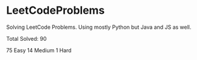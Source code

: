 # LeetCodeProblems
Solving LeetCode Problems. Using mostly Python but Java and JS as well. 

Total Solved: 90

75 Easy
14 Medium 
1 Hard
